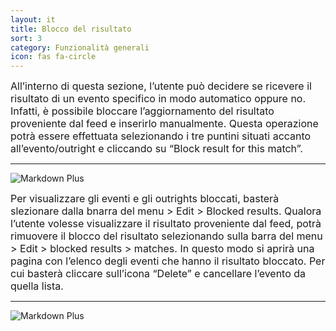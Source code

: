 ```yaml
---
layout: it
title: Blocco del risultato
sort: 3
category: Funzionalità generali
icon: fas fa-circle
---
```

<p class="message">
    
</p>


<font size="3">All’interno di questa sezione, l’utente può decidere se ricevere il risultato di un evento specifico in modo automatico oppure no. Infatti, è possibile bloccare l’aggiornamento del risultato proveniente dal feed e inserirlo manualmente. Questa operazione potrà essere effettuata selezionando i tre puntini situati accanto all’evento/outright e cliccando su “Block result for this match”.</font> 

---

![Markdown Plus]({{site.baseurl}}/public/images/altre-caratteristiche/blocco-del-risultato.png)
 

<font size="3">Per visualizzare gli eventi e gli outrights bloccati, basterà slezionare dalla bnarra del menu > Edit > Blocked results. Qualora l’utente volesse visualizzare il risultato proveniente dal feed, potrà rimuovere il blocco del risultato selezionando sulla barra del menu > Edit > blocked results > matches. In questo modo si aprirà una pagina con l’elenco degli eventi che hanno il risultato bloccato. Per cui basterà cliccare sull’icona “Delete” e cancellare l’evento da quella lista.</font> 

---

![Markdown Plus]({{site.baseurl}}/public/images/altre-caratteristiche/blocco-risulato-due.png)
